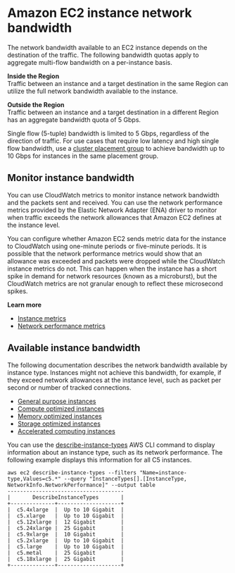 # Amazon EC2 instance network bandwidth<a name="ec2-instance-network-bandwidth"></a>

The network bandwidth available to an EC2 instance depends on the destination of the traffic\. The following bandwidth quotas apply to aggregate multi\-flow bandwidth on a per\-instance basis\.

**Inside the Region**  
Traffic between an instance and a target destination in the same Region can utilize the full network bandwidth available to the instance\.

**Outside the Region**  
Traffic between an instance and a target destination in a different Region has an aggregate bandwidth quota of 5 Gbps\.

Single flow \(5\-tuple\) bandwidth is limited to 5 Gbps, regardless of the direction of traffic\. For use cases that require low latency and high single flow bandwidth, use a [cluster placement group](placement-groups.md#placement-groups-cluster) to achieve bandwidth up to 10 Gbps for instances in the same placement group\.

## Monitor instance bandwidth<a name="monitor-instance-bandwidth"></a>

You can use CloudWatch metrics to monitor instance network bandwidth and the packets sent and received\. You can use the network performance metrics provided by the Elastic Network Adapter \(ENA\) driver to monitor when traffic exceeds the network allowances that Amazon EC2 defines at the instance level\.

You can configure whether Amazon EC2 sends metric data for the instance to CloudWatch using one\-minute periods or five\-minute periods\. It is possible that the network performance metrics would show that an allowance was exceeded and packets were dropped while the CloudWatch instance metrics do not\. This can happen when the instance has a short spike in demand for network resources \(known as a microburst\), but the CloudWatch metrics are not granular enough to reflect these microsecond spikes\.

**Learn more**
+ [Instance metrics](viewing_metrics_with_cloudwatch.md#ec2-cloudwatch-metrics)
+ [Network performance metrics](monitoring-network-performance-ena.md)

## Available instance bandwidth<a name="available-instance-bandwidth"></a>

The following documentation describes the network bandwidth available by instance type\. Instances might not achieve this bandwidth, for example, if they exceed network allowances at the instance level, such as packet per second or number of tracked connections\.
+ [General purpose instances](general-purpose-instances.md#general-purpose-network-performance)
+ [Compute optimized instances](compute-optimized-instances.md)
+ [Memory optimized instances](memory-optimized-instances.md)
+ [Storage optimized instances](storage-optimized-instances.md)
+ [Accelerated computing instances](accelerated-computing-instances.md#gpu-network-performance)

You can use the [describe\-instance\-types](https://docs.aws.amazon.com/cli/latest/reference/ec2/describe-instance-types.html) AWS CLI command to display information about an instance type, such as its network performance\. The following example displays this information for all C5 instances\.

```
aws ec2 describe-instance-types --filters "Name=instance-type,Values=c5.*" --query "InstanceTypes[].[InstanceType, NetworkInfo.NetworkPerformance]" --output table
-------------------------------------
|       DescribeInstanceTypes       |
+--------------+--------------------+
|  c5.4xlarge  |  Up to 10 Gigabit  |
|  c5.xlarge   |  Up to 10 Gigabit  |
|  c5.12xlarge |  12 Gigabit        |
|  c5.24xlarge |  25 Gigabit        |
|  c5.9xlarge  |  10 Gigabit        |
|  c5.2xlarge  |  Up to 10 Gigabit  |
|  c5.large    |  Up to 10 Gigabit  |
|  c5.metal    |  25 Gigabit        |
|  c5.18xlarge |  25 Gigabit        |
+--------------+--------------------+
```